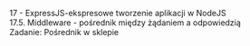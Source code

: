 17 - ExpressJS-ekspresowe tworzenie aplikacji w NodeJS<br>
17.5. Middleware - pośrednik między żądaniem a odpowiedzią<br>
Zadanie: Pośrednik w sklepie